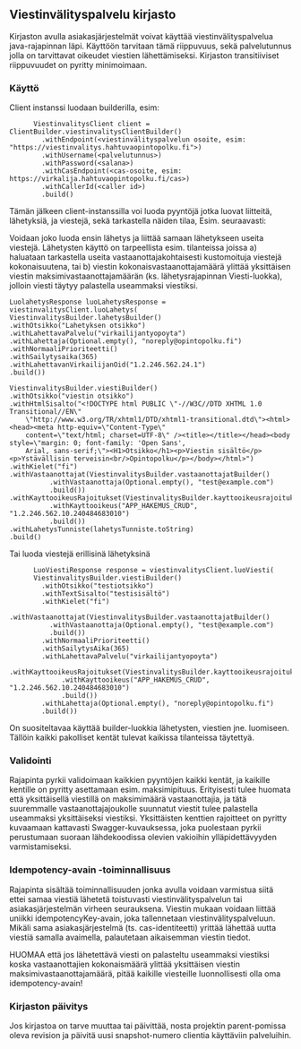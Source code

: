 ## Viestinvälityspalvelu kirjasto

Kirjaston avulla asiakasjärjestelmät voivat käyttää viestinvälityspalvelua java-rajapinnan läpi. Käyttöön tarvitaan
tämä riippuvuus, sekä palvelutunnus jolla on tarvittavat oikeudet viestien lähettämiseksi. Kirjaston transitiiviset
riippuvuudet on pyritty minimoimaan.

### Käyttö

Client instanssi luodaan builderilla, esim:

```
      ViestinvalitysClient client = ClientBuilder.viestinvalitysClientBuilder()
        .withEndpoint(<viestinvälityspalvelun osoite, esim: "https://viestinvalitys.hahtuvaopintopolku.fi">)
        .withUsername(<palvelutunnus>)
        .withPassword(<salana>)
        .withCasEndpoint(<cas-osoite, esim: https://virkalija.hahtuvaopintopolku.fi/cas>)
        .withCallerId(<caller id>)
        .build()
```

Tämän jälkeen client-instanssilla voi luoda pyyntöjä jotka luovat liitteitä, lähetyksiä, ja viestejä, sekä tarkastella
näiden tilaa, Esim. seuraavasti:

Voidaan joko luoda ensin lähetys ja liittää samaan lähetykseen useita viestejä. Lähetysten käyttö on tarpeellista esim.
tilanteissa joissa a) haluataan tarkastella useita vastaanottajakohtaisesti kustomoituja viestejä kokonaisuutena, tai
b) viestin kokonaisvastaanottajamäärä ylittää yksittäisen viestin maksimivastaanottajamäärän (ks. lähetysrajapinnan
Viesti-luokka), jolloin viesti täytyy palastella useammaksi viestiksi.

```
LuolahetysResponse luoLahetysResponse = viestinvalitysClient.luoLahetys(
ViestinvalitysBuilder.lahetysBuilder()
.withOtsikko("Lahetyksen otsikko")
.withLahettavaPalvelu("virkailijantyopoyta")
.withLahettaja(Optional.empty(), "noreply@opintopolku.fi")
.withNormaaliPrioriteetti()
.withSailytysaika(365)
.withLahettavanVirkailijanOid("1.2.246.562.24.1")
.build())

ViestinvalitysBuilder.viestiBuilder()
.withOtsikko("viestin otsikko")
.withHtmlSisalto("<!DOCTYPE html PUBLIC \"-//W3C//DTD XHTML 1.0 Transitional//EN\"
    \"http://www.w3.org/TR/xhtml1/DTD/xhtml1-transitional.dtd\"><html><head><meta http-equiv=\"Content-Type\"
    content=\"text/html; charset=UTF-8\" /><title></title></head><body style=\"margin: 0; font-family: 'Open Sans',
    Arial, sans-serif;\"><H1>Otsikko</h1><p>Viestin sisältö</p><p>Ystävällisin terveisin<br/>Opintopolku</p></body></html>")
.withKielet("fi")
.withVastaanottajat(ViestinvalitysBuilder.vastaanottajatBuilder()
          .withVastaanottaja(Optional.empty(), "test@example.com")
          .build())
.withKayttooikeusRajoitukset(ViestinvalitysBuilder.kayttooikeusrajoituksetBuilder()
          .withKayttooikeus("APP_HAKEMUS_CRUD", "1.2.246.562.10.240484683010")
          .build())
.withLahetysTunniste(lahetysTunniste.toString)
.build()
```

Tai luoda viestejä erillisinä lähetyksinä
```
      LuoViestiResponse response = viestinvalitysClient.luoViesti(
      ViestinvalitysBuilder.viestiBuilder()
        .withOtsikko("testiotsikko")
        .withTextSisalto("testisisältö")
        .withKielet("fi")
        .withVastaanottajat(ViestinvalitysBuilder.vastaanottajatBuilder()
          .withVastaanottaja(Optional.empty(), "test@example.com")
          .build())
        .withNormaaliPrioriteetti()
        .withSailytysAika(365)
        .withLahettavaPalvelu("virkailijantyopoyta")
        .withKayttooikeusRajoitukset(ViestinvalitysBuilder.kayttooikeusrajoituksetBuilder()
             .withKayttooikeus("APP_HAKEMUS_CRUD", "1.2.246.562.10.240484683010")
             .build())
        .withLahettaja(Optional.empty(), "noreply@opintopolku.fi")
        .build())
```

On suositeltavaa käyttää builder-luokkia lähetysten, viestien jne. luomiseen. Tällöin kaikki pakolliset kentät tulevat
kaikissa tilanteissa täytettyä.

### Validointi

Rajapinta pyrkii validoimaan kaikkien pyyntöjen kaikki kentät, ja kaikille kentille on pyritty asettamaan esim.
maksimipituus. Erityisesti tulee huomata että yksittäisellä viestillä on maksimimäärä vastaanottajia, ja tätä
suuremmalle vastaanottajajoukolle suunnatut viestit tulee palastella useammaksi yksittäiseksi viestiksi. Yksittäisten
kenttien rajoitteet on pyritty kuvaamaan kattavasti Swagger-kuvauksessa, joka puolestaan pyrkii perustumaan suoraan
lähdekoodissa olevien vakioihin ylläpidettävyyden varmistamiseksi.

### Idempotency-avain -toiminnallisuus

Rajapinta sisältää toiminnallisuuden jonka avulla voidaan varmistua siitä ettei samaa viestiä lähetetä toistuvasti
viestinvälityspalvelun tai asiakasjärjestelmän virheen seurauksena. Viestin mukaan voidaan liittää uniikki
idempotencyKey-avain, joka tallennetaan viestinvälityspalveluun. Mikäli sama asiakasjärjestelmä (ts. cas-identiteetti)
yrittää lähettää uutta viestiä samalla avaimella, palautetaan aikaisemman viestin tiedot.

HUOMAA että jos lähetettävä viesti on palasteltu useammaksi viestiksi koska vastaanottajien kokonaismäärä ylittää
yksittäisen viestin maksimivastaanottajamäärä, pitää kaikille viesteille luonnollisesti olla oma idempotency-avain!

### Kirjaston päivitys

Jos kirjastoa on tarve muuttaa tai päivittää, nosta projektin parent-pomissa oleva revision 
ja päivitä uusi snapshot-numero clientia käyttäviin palveluihin.
